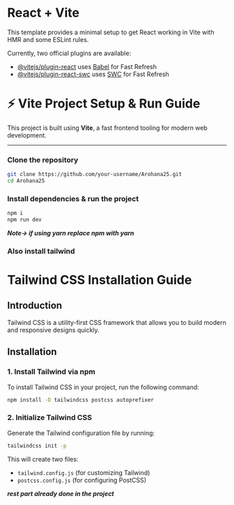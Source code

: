 # React + Vite

This template provides a minimal setup to get React working in Vite with HMR and some ESLint rules.

Currently, two official plugins are available:

- [@vitejs/plugin-react](https://github.com/vitejs/vite-plugin-react/blob/main/packages/plugin-react/README.md) uses [Babel](https://babeljs.io/) for Fast Refresh
- [@vitejs/plugin-react-swc](https://github.com/vitejs/vite-plugin-react-swc) uses [SWC](https://swc.rs/) for Fast Refresh

# ⚡ Vite Project Setup & Run Guide  

This project is built using **Vite**, a fast frontend tooling for modern web development.  

---
### Clone the repository
```sh
git clone https://github.com/your-username/Arohana25.git
cd Arohana25
```

### Install dependencies & run the project
```sh
npm i
npm run dev
```
***Note-> if using yarn replace npm with yarn***

### Also install tailwind

# Tailwind CSS Installation Guide

## Introduction
Tailwind CSS is a utility-first CSS framework that allows you to build modern and responsive designs quickly.

## Installation

### 1. Install Tailwind via npm
To install Tailwind CSS in your project, run the following command:

```sh
npm install -D tailwindcss postcss autoprefixer
```

### 2. Initialize Tailwind CSS
Generate the Tailwind configuration file by running:

```sh
tailwindcss init -p
```

This will create two files:
- `tailwind.config.js` (for customizing Tailwind)
- `postcss.config.js` (for configuring PostCSS)

***rest part already done in the project***
